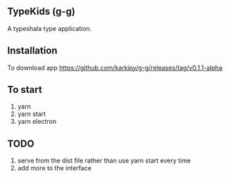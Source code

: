 ## TypeKids (g-g)

A typeshala type application.

## Installation

To download app https://github.com/karkipy/g-g/releases/tag/v0.1.1-alpha

## To start

1) yarn
2) yarn start
3) yarn electron

## TODO

1) serve from the dist file rather than use yarn start every time
2) add more to the interface